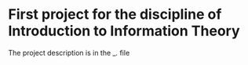 # First project for the discipline of Introduction to Information Theory

The project description is in the __._ file
